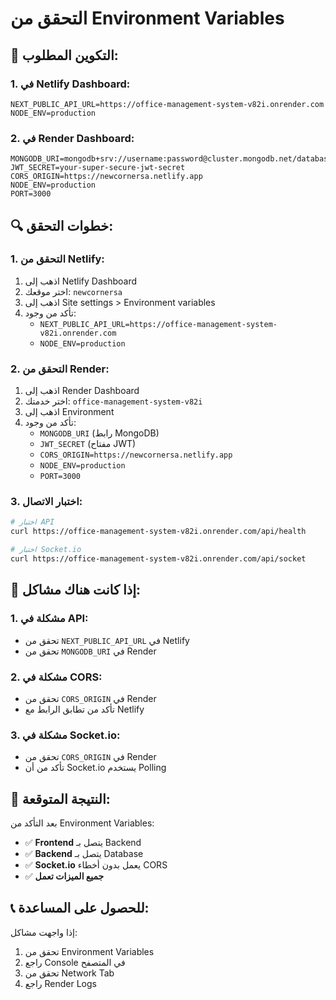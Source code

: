 # التحقق من Environment Variables

## 🎯 **التكوين المطلوب:**

### **1. في Netlify Dashboard:**
```env
NEXT_PUBLIC_API_URL=https://office-management-system-v82i.onrender.com
NODE_ENV=production
```

### **2. في Render Dashboard:**
```env
MONGODB_URI=mongodb+srv://username:password@cluster.mongodb.net/database
JWT_SECRET=your-super-secure-jwt-secret
CORS_ORIGIN=https://newcornersa.netlify.app
NODE_ENV=production
PORT=3000
```

## 🔍 **خطوات التحقق:**

### **1. التحقق من Netlify:**
1. اذهب إلى Netlify Dashboard
2. اختر موقعك: `newcornersa`
3. اذهب إلى Site settings > Environment variables
4. تأكد من وجود:
   - `NEXT_PUBLIC_API_URL=https://office-management-system-v82i.onrender.com`
   - `NODE_ENV=production`

### **2. التحقق من Render:**
1. اذهب إلى Render Dashboard
2. اختر خدمتك: `office-management-system-v82i`
3. اذهب إلى Environment
4. تأكد من وجود:
   - `MONGODB_URI` (رابط MongoDB)
   - `JWT_SECRET` (مفتاح JWT)
   - `CORS_ORIGIN=https://newcornersa.netlify.app`
   - `NODE_ENV=production`
   - `PORT=3000`

### **3. اختبار الاتصال:**
```bash
# اختبار API
curl https://office-management-system-v82i.onrender.com/api/health

# اختبار Socket.io
curl https://office-management-system-v82i.onrender.com/api/socket
```

## 🚨 **إذا كانت هناك مشاكل:**

### **1. مشكلة في API:**
- تحقق من `NEXT_PUBLIC_API_URL` في Netlify
- تحقق من `MONGODB_URI` في Render

### **2. مشكلة في CORS:**
- تحقق من `CORS_ORIGIN` في Render
- تأكد من تطابق الرابط مع Netlify

### **3. مشكلة في Socket.io:**
- تحقق من `CORS_ORIGIN` في Render
- تأكد من أن Socket.io يستخدم Polling

## 🎉 **النتيجة المتوقعة:**

بعد التأكد من Environment Variables:
- ✅ **Frontend** يتصل بـ Backend
- ✅ **Backend** يتصل بـ Database
- ✅ **Socket.io** يعمل بدون أخطاء CORS
- ✅ **جميع الميزات تعمل**

## 📞 **للحصول على المساعدة:**

إذا واجهت مشاكل:
1. تحقق من Environment Variables
2. راجع Console في المتصفح
3. تحقق من Network Tab
4. راجع Render Logs 
